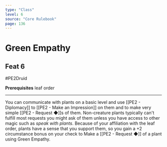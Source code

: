 ```yaml
---
type: "Class"
level: 6
source: "Core Rulebook"
page: 136
---
```

# Green Empathy
## Feat 6
#PE2Druid

**Prerequisites** leaf order

---
You can communicate with plants on a basic level and use [[PE2 - Diplomacy]] to [[PE2 - Make an Impression]] on them and to make very simple [[PE2 - Request ◆]]s of them. Non-creature plants typically can't fulfill most requests you might ask of them unless you have access to other magic such as *speak with plants*. Because of your affiliation with the leaf order, plants have a sense that you support them, so you gain a +2 circumstance bonus on your check to Make a [[PE2 - Request ◆]] of a plant using Green Empathy.